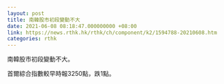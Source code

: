 ```yaml
---
layout: post
title: 南韓股市初段變動不大
date: 2021-06-08 08:18:47.000000000 +08:00
link: https://news.rthk.hk/rthk/ch/component/k2/1594788-20210608.htm
categories: rthk
---
```


南韓股市初段變動不大。

首爾綜合指數較早時報3250點，跌1點。

